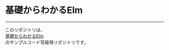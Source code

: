 # 基礎からわかるElm
---

このリポジトリは、  
[基礎からわかるElm](https://www.amazon.co.jp/%E5%9F%BA%E7%A4%8E%E3%81%8B%E3%82%89%E3%82%8F%E3%81%8B%E3%82%8B-Elm-%E9%B3%A5%E5%B1%85-%E9%99%BD%E4%BB%8B/dp/4863542224)  
のサンプルコード写経用リポジトリです。